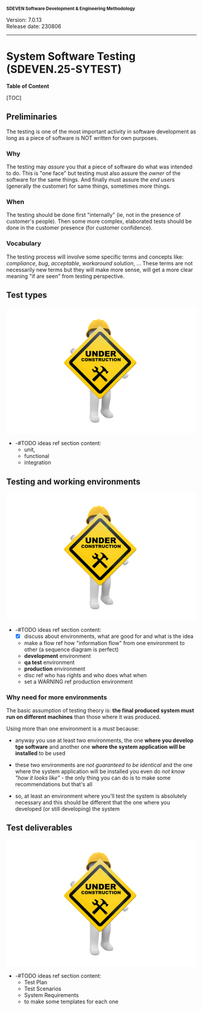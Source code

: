<small>**SDEVEN Software Development & Engineering Methodology**</small>

Version: 7.0.13<br>
Release date: 230806

***

# System Software Testing (SDEVEN.25-SYTEST)

**Table of Content**

[TOC]




## Preliminaries


The testing is one of the most important activity in software development as long as a piece of software is NOT written for own purposes.


### Why

The testing may *assure* you that a piece of software do what was intended to do. This is "one face" but testing must also assure the *owner* of the software for the same things. And finally must assure the *end users* (generally the customer) for same things, sometimes more things.


### When

The testing should be done first "internally" (ie, not in the presence of customer's people). Then some more complex, elaborated tests should be done in the customer presence (for customer confidence).


### Vocabulary

The testing process will involve some specific  terms and concepts like: *compliance*, *bug*, *acceptable*, *workaround solution*, ... These terms are not necessarily new terms but they will make more sense, will get a more clear meaning  "if are seen" from testing perspective.








## Test types

<!-- -#FIXME drop image when finish -->
![wip pic](pictures/under_maintenance.png)


* -#TODO ideas ref section content:
    * unit,
    * functional
    * integration 








## Testing and working environments

<!-- -#FIXME drop image when finish -->
![wip pic](pictures/under_maintenance.png)


* -#TODO ideas ref section content:
    * [x] discuss about environments, what are good for and what is the idea
    * make a flow ref how "information flow" from one environment to other (a sequence diagram is perfect)
    * **development** environment
    * **qa test** environment
    * **production** environment
    * disc ref who has rights and who does what when
    * set a WARNING ref production environment


### Why need for more environments 

The basic assumption of testing theory is: **the final produced system must run on different machines** than those where it was produced.

Using more than one environment is a *must* because:

* anyway you use at least two environments, the one **where you develop tge software** and another one **where the system application will be installed** to be used

* these two environments are *not guaranteed to be identical* and the one where the system application will be installed you even do *not know "how it looks like"* - the only thing you can do is to make some recommendations but that's all

* so, at least an environment where you'll test the system is absolutely necessary and this should be different that the one where you developed (or still developing) the system












## Test deliverables

<!-- -#FIXME drop image when finish -->
![wip pic](pictures/under_maintenance.png)


* -#TODO ideas ref section content:
    * Test Plan
    * Test Scenarios
    * System Requirements
    * to make some templates for each one



